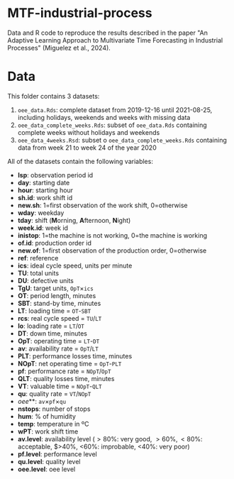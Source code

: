 # MTF-industrial-process
Data and R code to reproduce the results described in the paper "An Adaptive Learning Approach to Multivariate Time Forecasting in Industrial Processes" (Miguelez et al., 2024).
# Data
This folder contains 3 datasets:
 1) `oee_data.Rds`: complete dataset from 2019-12-16 until 2021-08-25, including holidays, weekends and weeks with missing data
 2) `oee_data_complete_weeks.Rds`: subset of `oee_data.Rds` containing complete weeks without holidays and weekends
 3) `oee_data_4weeks.Rsd`: subset o `oee_data_complete_weeks.Rds` containing data from week 21 to week 24 of the year 2020

All of the datasets contain the following variables:
 - **lsp**: observation period id
 - **day**: starting date
 - **hour**: starting hour
 - **sh.id**: work shift id
 - **new.sh**: 1=first observation of the work shift, 0=otherwise
 - **wday**: weekday
 - **tday**: shift (**M**orning, **A**fternoon, **N**ight)
 - **week.id**: week id
 - **inistop**: 1=the machine is not working, 0=the machine is working
 - **of.id**: production order id
 - **new.of**: 1=first observation of the production order, 0=otherwise
 - **ref**: reference
 - **ics**: ideal cycle speed, units per minute
 - **TU**: total units
 - **DU**: defective units
 - **TgU**: target units, `OpT`$\times$`ics`
 - **OT**: period length, minutes
 - **SBT**: stand-by time, minutes
 - **LT**: loading time = `OT`-`SBT`
 - **rcs**: real cycle speed = `TU`/`LT`
 - **lo**: loading rate = `LT`/`OT`
 - **DT**: down time, minutes
 - **OpT**: operating time = `LT`-`DT`
 - **av**: availability rate = `OpT`/`LT`
 - **PLT**: performance losses time, minutes
 - **NOpT**: net operating time = `OpT`-`PLT`
 - **pf**: performance rate = `NOpT`/`OpT`
 - **QLT**: quality losses time, minutes
 - **VT**: valuable time = `NOpT`-`QLT`
 - **qu**: quality rate = `VT`/`NOpT`
 - *oee***: `av`$\times$`pf`$\times$`qu`
 - **nstops**: number of stops
 - **hum**: % of humidity
 - **temp**: temperature in ºC
 - **wPT**: work shift time
 - **av.level**: availability level ($>80\%$: very good, $>60\%, <80\%$: acceptable, $>40\%, <60\%: improbable, <40\%: very poor)
 - **pf.level**: performance level
 - **qu.level**: quality level
 - **oee.level**: oee level
